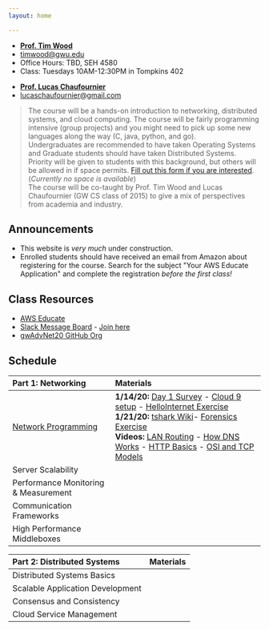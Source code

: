 ```yaml
---
layout: home

---
```

<div class="wrapper" markdown="0"><div class="footer-col-wrapper">
<div class="footer-col two-col-1">
    <ul class="contact-list">
        <li><a href="https://faculty.cs.gwu.edu/timwood/"><b>Prof. Tim Wood</b></a></li>
        <li><a href="mailto:timwood@gwu.edu">timwood@gwu.edu</a></li>
        <li>Office Hours: TBD, SEH 4580</li>
        <li>Class: Tuesdays 10AM-12:30PM in Tompkins 402</li>
    </ul>
</div>
<div class="footer-col two-col-2">
    <ul class="contact-list">
        <li><a href="https://www.linkedin.com/in/lucas-ch"><b>Prof. Lucas Chaufournier</b></a></li>
        <li><a href="mailto:lucaschaufournier@gmail.com">lucaschaufournier@gmail.com</a></li>
    </ul>
    </div>
</div></div>

>  The course will be a hands-on introduction to networking, distributed systems, and cloud computing.  The course will be fairly programming intensive (group projects) and you might need to pick up some new languages along the way (C, java, python, and go). <br>
> Undergraduates are recommended to have taken Operating Systems and Graduate students should have taken Distributed Systems. Priority will be given to students with this background, but others will be allowed in if space permits. [Fill out this form if you are interested](https://forms.gle/6e6tvfNCzyDzoHjy6). (*Currently no space is available*) <br>
> The course will be co-taught by Prof. Tim Wood and Lucas Chaufournier (GW CS class of 2015) to give a mix of perspectives from academia and industry.



## Announcements ##
- This website is *very much* under construction.
- Enrolled students should have received an email from Amazon about registering for the course. Search for the subject "Your AWS Educate Application" and complete the registration *before the first class!*

## Class Resources ##
 - [AWS Educate](https://www.awseducate.com) 
 - [Slack Message Board](https://gwadvnet20.slack.com) - [Join here](https://join.slack.com/t/gwadvnet20/shared_invite/enQtODkxMjAwOTE3NTA4LWQ0ZWI0YzAyZjRmYTBmOThjYWEzNWQ2YjcxOGNlZWQzZmEyZDBkNzRlNTVlMTM4MjZlZTViZmM1MDIwNjU4MTc)
 - [gwAdvNet20 GitHub Org](https://github.com/gwAdvNet20)

## Schedule  ##

<div style="font-size:90%">

| Part 1: Networking | Materials |
|:---  |:--- |
| [Network Programming](/slides/1-network-programming.pdf) | **1/14/20:** [Day 1 Survey](https://forms.gle/jPAQtEpsTajsiC4y7) - [Cloud 9 setup](/c9/) - [HelloInternet Exercise](https://github.com/gwAdvNet20/HelloInternet) <br> **1/21/20:** [tshark Wiki](/wiki/tshark)- [Forensics Exercise](/forensics/) <br> **Videos:** [LAN Routing](https://youtu.be/XP61HtbGPbA) - [How DNS Works](https://youtu.be/S8G63sJPPj0) - [HTTP Basics](https://youtu.be/LZJNj-HHfII) - [OSI and TCP Models](https://youtu.be/i9RL5jD9cTI) |
| Server Scalability |  |
| Performance Monitoring & Measurement | | 
| Communication Frameworks | | 
| High Performance Middleboxes | |

| Part 2: Distributed Systems | Materials
|:---  |:--- |
| Distributed Systems Basics | |
| Scalable Application Development | |
| Consensus and Consistency | | 
| Cloud Service Management | | 

</div>
